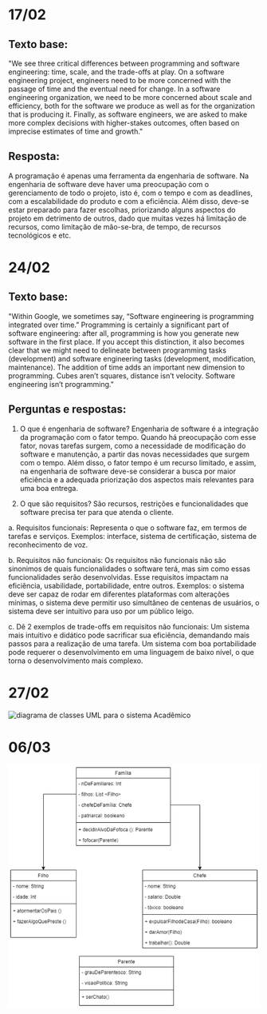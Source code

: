 # 17/02
## Texto base:
"We see three critical differences between programming and software engineering: time, scale, and the trade-offs at play. On a software engineering project, engineers need to be more concerned with the passage of time and the eventual need for change. In a software engineering organization, we need to be more concerned about scale and efficiency, both for the software we produce as well as for the organization that is producing it. Finally, as software engineers, we are asked to make more complex decisions with higher-stakes outcomes, often based on imprecise estimates of time and growth."

## Resposta:
A programação é apenas uma ferramenta da engenharia de software. Na engenharia de software deve haver uma preocupação com o gerenciamento de todo o projeto, isto é, com o tempo e com as deadlines, com a escalabilidade do produto e com a eficiência. Além disso, deve-se estar preparado para fazer escolhas, priorizando alguns aspectos do projeto em detrimento de outros, dado que muitas vezes há limitação de recursos, como limitação de mão-se-bra, de tempo, de recursos tecnológicos e etc.

# 24/02
## Texto base:
"Within Google, we sometimes say, “Software engineering is programming integrated over time.” Programming is certainly a significant part of software engineering: after all, programming is how you generate new software in the first place. If you accept this distinction, it also becomes clear that we might need to delineate between programming tasks (development) and software engineering tasks (development, modification, maintenance). The addition of time adds an important new dimension to programming. Cubes aren’t squares, distance isn’t velocity. Software engineering isn’t programming."

## Perguntas e respostas:
1) O que é engenharia de software?
Engenharia de software é a integração da programação com o fator tempo. Quando há preocupação com esse fator, novas tarefas surgem, como a necessidade de modificação do software e manutenção, a partir das novas necessidades que surgem com o tempo. Além disso, o fator tempo é um recurso limitado, e assim, na engenharia de software deve-se considerar a busca por maior eficiência e a adequada priorização dos aspectos mais relevantes para uma boa entrega.

2) O que são requisitos?
São recursos, restrições e funcionalidades que software precisa ter para que atenda o cliente.

a. Requisitos funcionais:
Representa o que o software faz, em termos de tarefas e serviços. Exemplos: interface, sistema de certificação, sistema de reconhecimento de voz.

b. Requisitos não funcionais:
Os requisitos não funcionais não são sinonimos de quais funcionalidades o software terá, mas sim como essas funcionalidades serão desenvolvidas. Esse requisitos impactam na eficiência, usabilidade, portabilidade, entre outros. Exemplos: o sistema deve ser capaz de rodar em diferentes plataformas com alterações mínimas, o sistema deve permitir uso simultâneo de centenas de usuários, o sistema deve ser intuitivo para uso por um público leigo.

c. Dê 2 exemplos de trade-offs em requisitos não funcionais:
Um sistema mais intuitivo e didático pode sacrificar sua eficiência, demandando mais passos para a realização de uma tarefa. Um sistema com boa portabilidade pode requerer o desenvolvimento em uma linguagem de baixo nível, o que torna o desenvolvimento mais complexo.

# 27/02
![diagrama de classes UML para o sistema Acadêmico](https://github.com/taniacruzz/BERTOTI/blob/b067bc2bbb754fc7638ca3b01f318d17b3aeb6a1/Engenharia%20de%20Software/Diagrama%20Sistema%20Acad%C3%AAmico.jpg)

# 06/03

![diagrama de classes UML para o sistema Familia](https://github.com/taniacruzz/BERTOTI/blob/e330c76ced48d035c94dbb27cd7091073cf6f601/Engenharia%20de%20Software/Diagrama%20sem%20nome.drawio.png)
